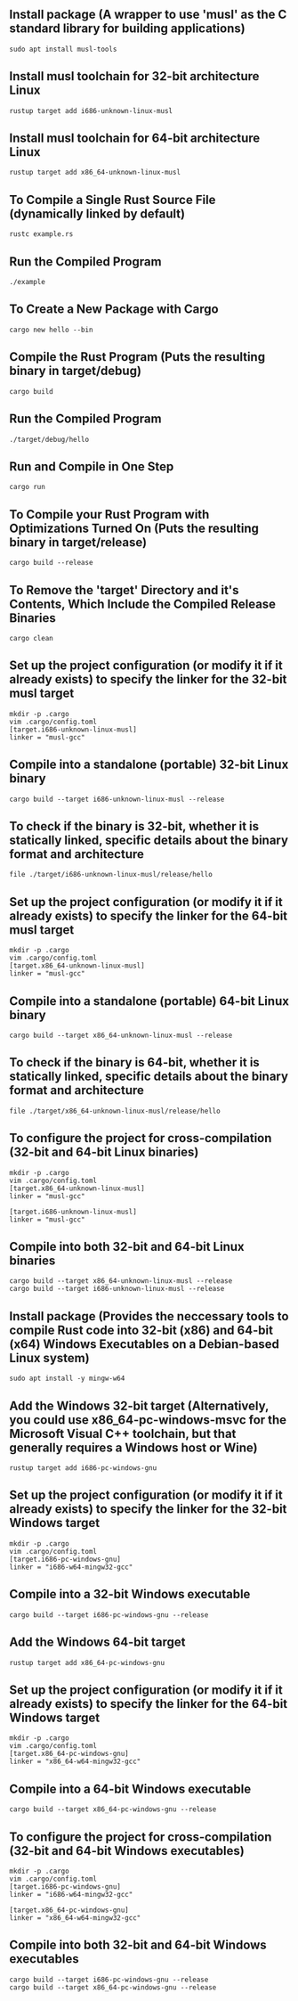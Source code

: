 ## Install package (A wrapper to use 'musl' as the C standard library for building applications)
    sudo apt install musl-tools

## Install musl toolchain for 32-bit architecture Linux
    rustup target add i686-unknown-linux-musl

## Install musl toolchain for 64-bit architecture Linux
    rustup target add x86_64-unknown-linux-musl

## To Compile a Single Rust Source File (dynamically linked by default)
    rustc example.rs

## Run the Compiled Program
    ./example

## To Create a New Package with Cargo
    cargo new hello --bin

## Compile the Rust Program (Puts the resulting binary in target/debug)
    cargo build

## Run the Compiled Program
    ./target/debug/hello

## Run and Compile in One Step
    cargo run

## To Compile your Rust Program with Optimizations Turned On (Puts the resulting binary in target/release)
    cargo build --release

## To Remove the 'target' Directory and it's Contents, Which Include the Compiled Release Binaries
    cargo clean

## Set up the project configuration (or modify it if it already exists) to specify the linker for the 32-bit musl target
    mkdir -p .cargo
    vim .cargo/config.toml
    [target.i686-unknown-linux-musl]
    linker = "musl-gcc"

## Compile into a standalone (portable) 32-bit Linux binary
    cargo build --target i686-unknown-linux-musl --release

## To check if the binary is 32-bit, whether it is statically linked, specific details about the binary format and architecture
    file ./target/i686-unknown-linux-musl/release/hello

## Set up the project configuration (or modify it if it already exists) to specify the linker for the 64-bit musl target
    mkdir -p .cargo
    vim .cargo/config.toml
    [target.x86_64-unknown-linux-musl]
    linker = "musl-gcc"

## Compile into a standalone (portable) 64-bit Linux binary
    cargo build --target x86_64-unknown-linux-musl --release

## To check if the binary is 64-bit, whether it is statically linked, specific details about the binary format and architecture
    file ./target/x86_64-unknown-linux-musl/release/hello

## To configure the project for cross-compilation (32-bit and 64-bit Linux binaries)
    mkdir -p .cargo
    vim .cargo/config.toml
    [target.x86_64-unknown-linux-musl]
    linker = "musl-gcc"
    
    [target.i686-unknown-linux-musl]
    linker = "musl-gcc"

## Compile into both 32-bit and 64-bit Linux binaries
    cargo build --target x86_64-unknown-linux-musl --release
    cargo build --target i686-unknown-linux-musl --release

## Install package (Provides the neccessary tools to compile Rust code into 32-bit (x86) and 64-bit (x64) Windows Executables on a Debian-based Linux system)
    sudo apt install -y mingw-w64

## Add the Windows 32-bit target (Alternatively, you could use x86_64-pc-windows-msvc for the Microsoft Visual C++ toolchain, but that generally requires a Windows host or Wine)
    rustup target add i686-pc-windows-gnu

## Set up the project configuration (or modify it if it already exists) to specify the linker for the 32-bit Windows target
    mkdir -p .cargo
    vim .cargo/config.toml
    [target.i686-pc-windows-gnu]
    linker = "i686-w64-mingw32-gcc"

## Compile into a 32-bit Windows executable
    cargo build --target i686-pc-windows-gnu --release

## Add the Windows 64-bit target
    rustup target add x86_64-pc-windows-gnu

## Set up the project configuration (or modify it if it already exists) to specify the linker for the 64-bit Windows target
    mkdir -p .cargo
    vim .cargo/config.toml
    [target.x86_64-pc-windows-gnu]
    linker = "x86_64-w64-mingw32-gcc"

## Compile into a 64-bit Windows executable
    cargo build --target x86_64-pc-windows-gnu --release

## To configure the project for cross-compilation (32-bit and 64-bit Windows executables)
    mkdir -p .cargo
    vim .cargo/config.toml
    [target.i686-pc-windows-gnu]
    linker = "i686-w64-mingw32-gcc"
    
    [target.x86_64-pc-windows-gnu]
    linker = "x86_64-w64-mingw32-gcc"

## Compile into both 32-bit and 64-bit Windows executables
    cargo build --target i686-pc-windows-gnu --release
    cargo build --target x86_64-pc-windows-gnu --release
